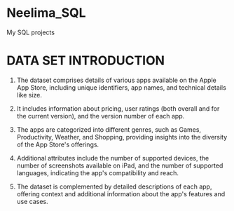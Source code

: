 # Neelima_SQL
My SQL projects
# DATA SET INTRODUCTION

1. The dataset comprises details of various apps available on the Apple App Store, including unique identifiers, app names, and technical details like size.

2. It includes information about pricing, user ratings (both overall and for the current version), and the version number of each app.

3. The apps are categorized into different genres, such as Games, Productivity, Weather, and Shopping, providing insights into the diversity of the App Store's offerings.

4. Additional attributes include the number of supported devices, the number of screenshots available on iPad, and the number of supported languages, indicating the app's compatibility and reach.

5. The dataset is complemented by detailed descriptions of each app, offering context and additional information about the app's features and use cases.
